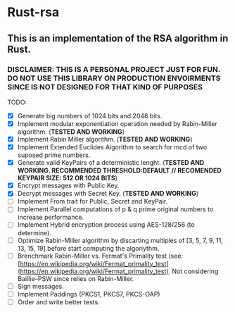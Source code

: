 # Rust-rsa
## This is an implementation of the RSA algorithm in Rust.

### DISCLAIMER: THIS IS A PERSONAL PROJECT JUST FOR FUN. DO NOT USE THIS LIBRARY ON PRODUCTION ENVOIRMENTS SINCE IS NOT DESIGNED FOR THAT KIND OF PURPOSES

TODO:
- [x] Generate big numbers of 1024 bits and 2048 bits.
- [x] Implement modular exponentiation operation needed by Rabin-Miller algorithm. (**TESTED AND WORKING**)
- [x] Implement Rabin Miller algorithm. (**TESTED AND WORKING**)
- [x] Implement Extended Euclides Algorithm to search for mcd of two suposed prime numbers.
- [x] Generate valid KeyPairs of a deterministic lenght. (**TESTED AND WORKING. RECOMMENDED THRESHOLD:DEFAULT // RECOMENDED KEYPAIR SIZE: 512 OR 1024 BITS**)
- [x] Encrypt messages with Public Key.
- [x] Decrypt messages with Secret Key. (**TESTED AND WORKING**)
- [ ] Implement From trait for Public, Secret and KeyPair.
- [ ] Implement Parallel computations of p & q prime original numbers to increase performance.
- [ ] Implement Hybrid encryption process using AES-128/256 (to determine).
- [ ] Optimize Rabin-Miller algorithm by discarting multiples of [3, 5, 7, 9, 11, 13, 15, 19] before start computing the algoriythm.
- [ ] Brenchmark Rabin-Miller vs. Fermat's Primality test (see: [https://en.wikipedia.org/wiki/Fermat_primality_test](https://en.wikipedia.org/wiki/Fermat_primality_test). Not considering Baillie–PSW  since relies on Rabin-Miller.
- [ ] Sign messages.
- [ ] Implement Paddings (PKCS1, PKCS7, PKCS-OAP)
- [ ] Order and write better tests.
